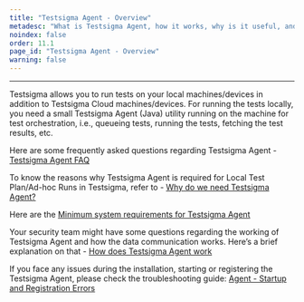 ```yaml
---
title: "Testsigma Agent - Overview"
metadesc: "What is Testsigma Agent, how it works, why is it useful, and other frequently asked questions regarding it."
noindex: false
order: 11.1
page_id: "Testsigma Agent - Overview"
warning: false
---
```


---

Testsigma allows you to run tests on your local machines/devices in addition to Testsigma Cloud machines/devices. For running the tests locally, you need a small Testsigma Agent (Java) utility running on the machine for test orchestration, i.e., queueing tests, running the tests, fetching the test results, etc.

Here are some frequently asked questions regarding Testsigma Agent - [Testsigma Agent FAQ](https://testsigma.com/docs/agent/faqs/)

To know the reasons why Testsigma Agent is required for Local Test Plan/Ad-hoc Runs in Testsigma, refer to - [Why do we need Testsigma Agent?](https://testsigma.com/docs/agent/faqs/)

Here are the [Minimum system requirements for Testsigma Agent](https://testsigma.com/docs/agent/pre-requisite/)

Your security team might have some questions regarding the working of Testsigma Agent and how the data communication works. Here’s a brief explanation on that - [How does Testsigma Agent work](https://testsigma.com/docs/agent/faqs/)

If you face any issues during the installation, starting or registering the Testsigma Agent, please check the troubleshooting guide: [Agent - Startup and Registration Errors](https://testsigma.com/docs/agent/troubleshooting/setup-issues/)
